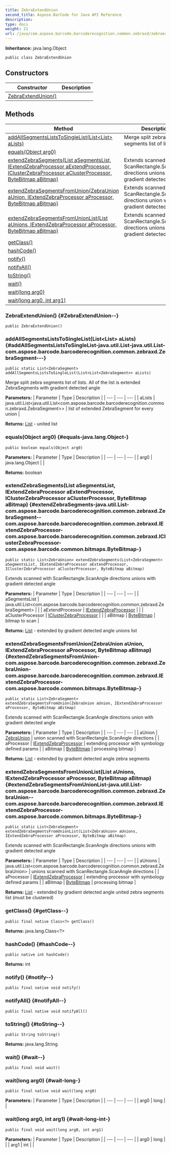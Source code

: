 ```yaml
---
title: ZebraExtendUnion
second_title: Aspose.BarCode for Java API Reference
description: 
type: docs
weight: 21
url: /java/com.aspose.barcode.barcoderecognition.common.zebraxd/zebraextendunion/
---
```

**Inheritance:**
java.lang.Object
```
public class ZebraExtendUnion
```
## Constructors

| Constructor | Description |
| --- | --- |
| [ZebraExtendUnion()](#ZebraExtendUnion--) |  |
## Methods

| Method | Description |
| --- | --- |
| [addAllSegmentsListsToSingleList(List<List<ZebraSegment>> aLists)](#addAllSegmentsListsToSingleList-java.util.List-java.util.List-com.aspose.barcode.barcoderecognition.common.zebraxd.ZebraSegment---) | Merge split zebra segments list of lists. |
| [equals(Object arg0)](#equals-java.lang.Object-) |  |
| [extendZebraSegments(List<ZebraSegment> aSegmentsList, IExtendZebraProcessor aExtendProcessor, IClusterZebraProcessor aClusterProcessor, ByteBitmap aBitmap)](#extendZebraSegments-java.util.List-com.aspose.barcode.barcoderecognition.common.zebraxd.ZebraSegment--com.aspose.barcode.barcoderecognition.common.zebraxd.IExtendZebraProcessor-com.aspose.barcode.barcoderecognition.common.zebraxd.IClusterZebraProcessor-com.aspose.barcode.common.bitmaps.ByteBitmap-) | Extends scanned with ScanRectangle.ScanAngle directions unions with gradient detected angle |
| [extendZebraSegmentsFromUnion(ZebraUnion aUnion, IExtendZebraProcessor aProcessor, ByteBitmap aBitmap)](#extendZebraSegmentsFromUnion-com.aspose.barcode.barcoderecognition.common.zebraxd.ZebraUnion-com.aspose.barcode.barcoderecognition.common.zebraxd.IExtendZebraProcessor-com.aspose.barcode.common.bitmaps.ByteBitmap-) | Extends scanned with ScanRectangle.ScanAngle directions union with gradient detected angle |
| [extendZebraSegmentsFromUnionList(List<ZebraUnion> aUnions, IExtendZebraProcessor aProcessor, ByteBitmap aBitmap)](#extendZebraSegmentsFromUnionList-java.util.List-com.aspose.barcode.barcoderecognition.common.zebraxd.ZebraUnion--com.aspose.barcode.barcoderecognition.common.zebraxd.IExtendZebraProcessor-com.aspose.barcode.common.bitmaps.ByteBitmap-) | Extends scanned with ScanRectangle.ScanAngle directions unions with gradient detected angle |
| [getClass()](#getClass--) |  |
| [hashCode()](#hashCode--) |  |
| [notify()](#notify--) |  |
| [notifyAll()](#notifyAll--) |  |
| [toString()](#toString--) |  |
| [wait()](#wait--) |  |
| [wait(long arg0)](#wait-long-) |  |
| [wait(long arg0, int arg1)](#wait-long-int-) |  |
### ZebraExtendUnion() {#ZebraExtendUnion--}
```
public ZebraExtendUnion()
```


### addAllSegmentsListsToSingleList(List<List<ZebraSegment>> aLists) {#addAllSegmentsListsToSingleList-java.util.List-java.util.List-com.aspose.barcode.barcoderecognition.common.zebraxd.ZebraSegment---}
```
public static List<ZebraSegment> addAllSegmentsListsToSingleList(List<List<ZebraSegment>> aLists)
```


Merge split zebra segments list of lists. All of the list is extended ZebraSegments with gradient detected angle

**Parameters:**
| Parameter | Type | Description |
| --- | --- | --- |
| aLists | java.util.List<java.util.List<com.aspose.barcode.barcoderecognition.common.zebraxd.ZebraSegment>> | list of extended ZebraSegment for every union |

**Returns:**
[List](../../java.util/list) - united list
### equals(Object arg0) {#equals-java.lang.Object-}
```
public boolean equals(Object arg0)
```




**Parameters:**
| Parameter | Type | Description |
| --- | --- | --- |
| arg0 | java.lang.Object |  |

**Returns:**
boolean
### extendZebraSegments(List<ZebraSegment> aSegmentsList, IExtendZebraProcessor aExtendProcessor, IClusterZebraProcessor aClusterProcessor, ByteBitmap aBitmap) {#extendZebraSegments-java.util.List-com.aspose.barcode.barcoderecognition.common.zebraxd.ZebraSegment--com.aspose.barcode.barcoderecognition.common.zebraxd.IExtendZebraProcessor-com.aspose.barcode.barcoderecognition.common.zebraxd.IClusterZebraProcessor-com.aspose.barcode.common.bitmaps.ByteBitmap-}
```
public static List<ZebraUnion> extendZebraSegments(List<ZebraSegment> aSegmentsList, IExtendZebraProcessor aExtendProcessor, IClusterZebraProcessor aClusterProcessor, ByteBitmap aBitmap)
```


Extends scanned with ScanRectangle.ScanAngle directions unions with gradient detected angle

**Parameters:**
| Parameter | Type | Description |
| --- | --- | --- |
| aSegmentsList | java.util.List<com.aspose.barcode.barcoderecognition.common.zebraxd.ZebraSegment> |  |
| aExtendProcessor | [IExtendZebraProcessor](../../com.aspose.barcode.barcoderecognition.common.zebraxd/iextendzebraprocessor) |  |
| aClusterProcessor | [IClusterZebraProcessor](../../com.aspose.barcode.barcoderecognition.common.zebraxd/iclusterzebraprocessor) |  |
| aBitmap | [ByteBitmap](../../com.aspose.barcode.common.bitmaps/bytebitmap) | bitmap to scan |

**Returns:**
[List](../../java.util/list) - extended by gradient detected angle unions list
### extendZebraSegmentsFromUnion(ZebraUnion aUnion, IExtendZebraProcessor aProcessor, ByteBitmap aBitmap) {#extendZebraSegmentsFromUnion-com.aspose.barcode.barcoderecognition.common.zebraxd.ZebraUnion-com.aspose.barcode.barcoderecognition.common.zebraxd.IExtendZebraProcessor-com.aspose.barcode.common.bitmaps.ByteBitmap-}
```
public static List<ZebraSegment> extendZebraSegmentsFromUnion(ZebraUnion aUnion, IExtendZebraProcessor aProcessor, ByteBitmap aBitmap)
```


Extends scanned with ScanRectangle.ScanAngle directions union with gradient detected angle

**Parameters:**
| Parameter | Type | Description |
| --- | --- | --- |
| aUnion | [ZebraUnion](../../com.aspose.barcode.barcoderecognition.common.zebraxd/zebraunion) | union scanned with ScanRectangle.ScanAngle directions |
| aProcessor | [IExtendZebraProcessor](../../com.aspose.barcode.barcoderecognition.common.zebraxd/iextendzebraprocessor) | extending processor with symbology defined params |
| aBitmap | [ByteBitmap](../../com.aspose.barcode.common.bitmaps/bytebitmap) | processing bitmap |

**Returns:**
[List](../../java.util/list) - extended by gradient detected angle zebra segments
### extendZebraSegmentsFromUnionList(List<ZebraUnion> aUnions, IExtendZebraProcessor aProcessor, ByteBitmap aBitmap) {#extendZebraSegmentsFromUnionList-java.util.List-com.aspose.barcode.barcoderecognition.common.zebraxd.ZebraUnion--com.aspose.barcode.barcoderecognition.common.zebraxd.IExtendZebraProcessor-com.aspose.barcode.common.bitmaps.ByteBitmap-}
```
public static List<ZebraSegment> extendZebraSegmentsFromUnionList(List<ZebraUnion> aUnions, IExtendZebraProcessor aProcessor, ByteBitmap aBitmap)
```


Extends scanned with ScanRectangle.ScanAngle directions unions with gradient detected angle

**Parameters:**
| Parameter | Type | Description |
| --- | --- | --- |
| aUnions | java.util.List<com.aspose.barcode.barcoderecognition.common.zebraxd.ZebraUnion> | unions scanned with ScanRectangle.ScanAngle directions |
| aProcessor | [IExtendZebraProcessor](../../com.aspose.barcode.barcoderecognition.common.zebraxd/iextendzebraprocessor) | extending processor with symbology defined params |
| aBitmap | [ByteBitmap](../../com.aspose.barcode.common.bitmaps/bytebitmap) | processing bitmap |

**Returns:**
[List](../../java.util/list) - extended by gradient detected angle united zebra segments list (must be clustered)
### getClass() {#getClass--}
```
public final native Class<?> getClass()
```




**Returns:**
java.lang.Class<?>
### hashCode() {#hashCode--}
```
public native int hashCode()
```




**Returns:**
int
### notify() {#notify--}
```
public final native void notify()
```




### notifyAll() {#notifyAll--}
```
public final native void notifyAll()
```




### toString() {#toString--}
```
public String toString()
```




**Returns:**
java.lang.String
### wait() {#wait--}
```
public final void wait()
```




### wait(long arg0) {#wait-long-}
```
public final native void wait(long arg0)
```




**Parameters:**
| Parameter | Type | Description |
| --- | --- | --- |
| arg0 | long |  |

### wait(long arg0, int arg1) {#wait-long-int-}
```
public final void wait(long arg0, int arg1)
```




**Parameters:**
| Parameter | Type | Description |
| --- | --- | --- |
| arg0 | long |  |
| arg1 | int |  |

